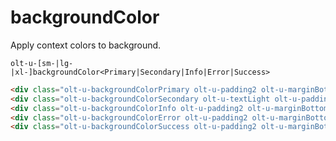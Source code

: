 # backgroundColor

Apply context colors to background.

`olt-u-[sm-|lg-|xl-]backgroundColor<Primary|Secondary|Info|Error|Success>`


```html
<div class="olt-u-backgroundColorPrimary olt-u-padding2 olt-u-marginBottom2">Primary</div>
<div class="olt-u-backgroundColorSecondary olt-u-textLight olt-u-padding2 olt-u-marginBottom2">Secondary</div>
<div class="olt-u-backgroundColorInfo olt-u-padding2 olt-u-marginBottom2">Info</div>
<div class="olt-u-backgroundColorError olt-u-padding2 olt-u-marginBottom2">Error</div>
<div class="olt-u-backgroundColorSuccess olt-u-padding2 olt-u-marginBottom2">Success</div>
```
